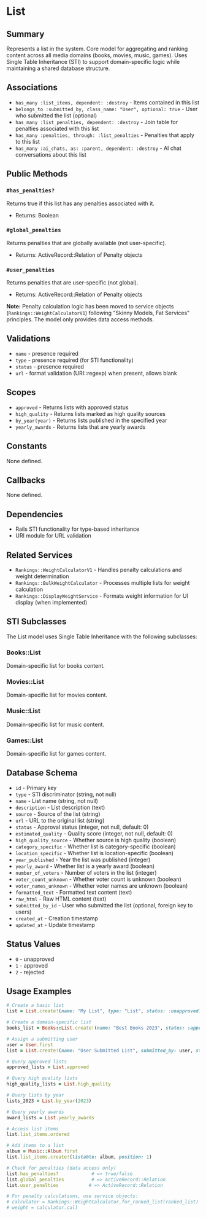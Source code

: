 # List

## Summary
Represents a list in the system. Core model for aggregating and ranking content across all media domains (books, movies, music, games). Uses Single Table Inheritance (STI) to support domain-specific logic while maintaining a shared database structure.

## Associations
- `has_many :list_items, dependent: :destroy` - Items contained in this list
- `belongs_to :submitted_by, class_name: "User", optional: true` - User who submitted the list (optional)
- `has_many :list_penalties, dependent: :destroy` - Join table for penalties associated with this list
- `has_many :penalties, through: :list_penalties` - Penalties that apply to this list
- `has_many :ai_chats, as: :parent, dependent: :destroy` - AI chat conversations about this list

## Public Methods

### `#has_penalties?`
Returns true if this list has any penalties associated with it.
- Returns: Boolean

### `#global_penalties`
Returns penalties that are globally available (not user-specific).
- Returns: ActiveRecord::Relation of Penalty objects

### `#user_penalties`
Returns penalties that are user-specific (not global).
- Returns: ActiveRecord::Relation of Penalty objects

**Note:** Penalty calculation logic has been moved to service objects (`Rankings::WeightCalculatorV1`) following "Skinny Models, Fat Services" principles. The model only provides data access methods.

## Validations
- `name` - presence required
- `type` - presence required (for STI functionality)
- `status` - presence required
- `url` - format validation (URI::regexp) when present, allows blank

## Scopes
- `approved` - Returns lists with approved status
- `high_quality` - Returns lists marked as high quality sources
- `by_year(year)` - Returns lists published in the specified year
- `yearly_awards` - Returns lists that are yearly awards

## Constants
None defined.

## Callbacks
None defined.

## Dependencies
- Rails STI functionality for type-based inheritance
- URI module for URL validation

## Related Services
- `Rankings::WeightCalculatorV1` - Handles penalty calculations and weight determination
- `Rankings::BulkWeightCalculator` - Processes multiple lists for weight calculation
- `Rankings::DisplayWeightService` - Formats weight information for UI display (when implemented)

## STI Subclasses
The List model uses Single Table Inheritance with the following subclasses:

### Books::List
Domain-specific list for books content.

### Movies::List
Domain-specific list for movies content.

### Music::List
Domain-specific list for music content.

### Games::List
Domain-specific list for games content.

## Database Schema
- `id` - Primary key
- `type` - STI discriminator (string, not null)
- `name` - List name (string, not null)
- `description` - List description (text)
- `source` - Source of the list (string)
- `url` - URL to the original list (string)
- `status` - Approval status (integer, not null, default: 0)
- `estimated_quality` - Quality score (integer, not null, default: 0)
- `high_quality_source` - Whether source is high quality (boolean)
- `category_specific` - Whether list is category-specific (boolean)
- `location_specific` - Whether list is location-specific (boolean)
- `year_published` - Year the list was published (integer)
- `yearly_award` - Whether list is a yearly award (boolean)
- `number_of_voters` - Number of voters in the list (integer)
- `voter_count_unknown` - Whether voter count is unknown (boolean)
- `voter_names_unknown` - Whether voter names are unknown (boolean)
- `formatted_text` - Formatted text content (text)
- `raw_html` - Raw HTML content (text)
- `submitted_by_id` - User who submitted the list (optional, foreign key to users)
- `created_at` - Creation timestamp
- `updated_at` - Update timestamp

## Status Values
- `0` - unapproved
- `1` - approved
- `2` - rejected

## Usage Examples
```ruby
# Create a basic list
list = List.create!(name: "My List", type: "List", status: :unapproved)

# Create a domain-specific list
books_list = Books::List.create!(name: "Best Books 2023", status: :approved)

# Assign a submitting user
user = User.first
list = List.create!(name: "User Submitted List", submitted_by: user, status: :approved)

# Query approved lists
approved_lists = List.approved

# Query high quality lists
high_quality_lists = List.high_quality

# Query lists by year
lists_2023 = List.by_year(2023)

# Query yearly awards
award_lists = List.yearly_awards

# Access list items
list.list_items.ordered

# Add items to a list
album = Music::Album.first
list.list_items.create!(listable: album, position: 1)

# Check for penalties (data access only)
list.has_penalties?            # => true/false
list.global_penalties          # => ActiveRecord::Relation
list.user_penalties           # => ActiveRecord::Relation

# For penalty calculations, use service objects:
# calculator = Rankings::WeightCalculator.for_ranked_list(ranked_list)
# weight = calculator.call
``` 